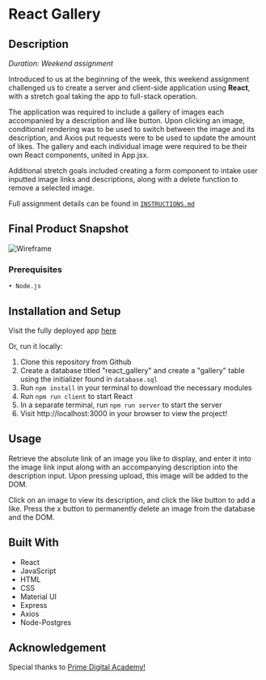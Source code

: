 # React Gallery

## Description
*Duration: Weekend assignment*

Introduced to us at the beginning of the week, this weekend assignment challenged us to create a server and client-side application using **React**, with a stretch goal taking the app to full-stack operation. 

The application was required to include a gallery of images each accompanied by a description and like button. Upon clicking an image, conditional rendering was to be used to switch between the image and its description, and Axios put requests were to be used to update the amount of likes. The gallery and each individual image were required to be their own React components, united in App.jsx.

Additional stretch goals included creating a form component to intake user inputted image links and descriptions, along with a delete function to remove a selected image. 


Full assignment details can be found in [`INSTRUCTIONS.md`](INSTRUCTIONS.md)


## Final Product Snapshot

![Wireframe](./wireframes/React_Gallery_Snapshot.png)

### Prerequisites
    • Node.js

## Installation and Setup

Visit the fully deployed app [here](https://ancient-earth-47145.herokuapp.com/)

Or, run it locally:

1. Clone this repository from Github
2. Create a database titled "react_gallery" and create a "gallery" table using the initializer found in `database.sql`
3. Run `npm install` in your terminal to download the necessary modules
4. Run `npm run client` to start React
5. In a separate terminal, run `npm run server` to start the server
6. Visit http://localhost:3000 in your browser to view the project!

## Usage

Retrieve the absolute link of an image you like to display, and enter it into the image link input along with an accompanying description into the description input. Upon pressing upload, this image will be added to the DOM.

Click on an image to view its description, and click the like button to add a like. Press the x button to permanently delete an image from the database and the DOM. 

## Built With

* React
* JavaScript
* HTML
* CSS
* Material UI
* Express 
* Axios
* Node-Postgres

## Acknowledgement

Special thanks to [Prime Digital Academy!](https://github.com/PrimeAcademy) 
